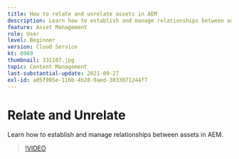 ```yaml
---
title: How to relate and unrelate assets in AEM
description: Learn how to establish and manage relationships between assets in AEM.
feature: Asset Management
role: User
level: Beginner
version: Cloud Service
kt: 6969
thumbnail: 331107.jpg
topic: Content Management
last-substantial-update: 2021-09-27
exl-id: a05f995e-11bb-4b28-9aed-3033071244f7
---
```

# Relate and Unrelate 

Learn how to establish and manage relationships between assets in AEM.

>[!VIDEO](https://video.tv.adobe.com/v/331107/?quality=12&learn=on&hidetitle=true)

